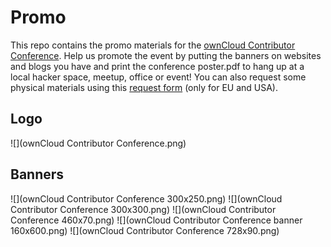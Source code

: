 # Promo
This repo contains the promo materials for the [ownCloud Contributor Conference](https://owncloud.org/conf). Help us promote the event by putting the banners on websites and blogs you have and print the conference poster.pdf to hang up at a local hacker space, meetup, office or event! You can also request some physical materials using this [request form](https://owncloud.org/wp-content/themes/owncloudorgnew/assets/files/request_form.pdf) (only for EU and USA).

## Logo

![](ownCloud Contributor Conference.png)

## Banners

![](ownCloud Contributor Conference 300x250.png)
![](ownCloud Contributor Conference 300x300.png)
![](ownCloud Contributor Conference 460x70.png)
![](ownCloud Contributor Conference banner 160x600.png)
![](ownCloud Contributor Conference 728x90.png)


